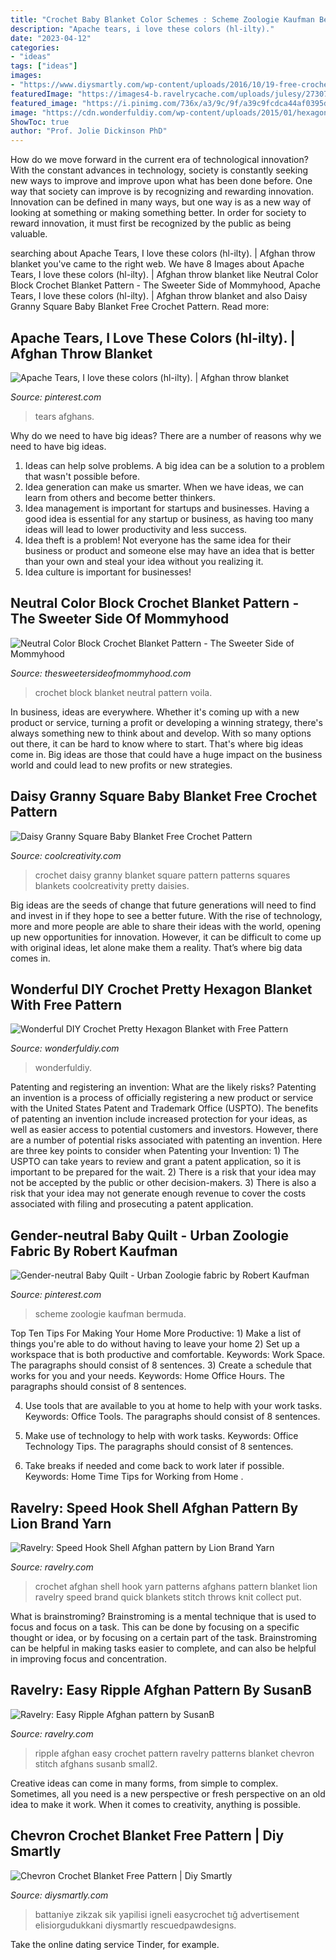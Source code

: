 ```yaml
---
title: "Crochet Baby Blanket Color Schemes : Scheme Zoologie Kaufman Bermuda"
description: "Apache tears, i love these colors (hl-ilty)."
date: "2023-04-12"
categories:
- "ideas"
tags: ["ideas"]
images:
- "https://www.diysmartly.com/wp-content/uploads/2016/10/19-free-crochet-blanket-patterns-tutorials.jpg"
featuredImage: "https://images4-b.ravelrycache.com/uploads/julesy/2730740/dsc02413_small2.jpg"
featured_image: "https://i.pinimg.com/736x/a3/9c/9f/a39c9fcdca44af0395d124db177bb721--gender-neutral-baby-quilts.jpg"
image: "https://cdn.wonderfuldiy.com/wp-content/uploads/2015/01/hexagon-blanket-free-pattern-crochet-wonderfuldiy.jpg"
ShowToc: true
author: "Prof. Jolie Dickinson PhD"
---
```



How do we move forward in the current era of technological innovation? With the constant advances in technology, society is constantly seeking new ways to improve and improve upon what has been done before. One way that society can improve is by recognizing and rewarding innovation. Innovation can be defined in many ways, but one way is as a new way of looking at something or making something better. In order for society to reward innovation, it must first be recognized by the public as being valuable.

	

		
searching about Apache Tears, I love these colors (hl-ilty). | Afghan throw blanket you've came to the right web. We have 8 Images about Apache Tears, I love these colors (hl-ilty). | Afghan throw blanket like Neutral Color Block Crochet Blanket Pattern - The Sweeter Side of Mommyhood, Apache Tears, I love these colors (hl-ilty). | Afghan throw blanket and also Daisy Granny Square Baby Blanket Free Crochet Pattern. Read more:
		
    
## Apache Tears, I Love These Colors (hl-ilty). | Afghan Throw Blanket

<img loading=lazy src="https://i.pinimg.com/736x/1a/d4/9b/1ad49bf6804f334a5c39a22875a4909e--i-love-colors.jpg" onerror="this.onerror=null;this.src='https://tse2.mm.bing.net/th?id=OIP.9PPgWzNKFqJMc773U4I7wgHaJI&amp;pid=15.1';" alt="Apache Tears, I love these colors (hl-ilty). | Afghan throw blanket">

_Source: pinterest.com_

>tears afghans. 

	

Why do we need to have big ideas?
There are a number of reasons why we need to have big ideas. 
1. Ideas can help solve problems. A big idea can be a solution to a problem that wasn't possible before. 
2. Idea generation can make us smarter. When we have ideas, we can learn from others and become better thinkers. 
3. Idea management is important for startups and businesses. Having a good idea is essential for any startup or business, as having too many ideas will lead to lower productivity and less success. 
4. Idea theft is a problem! Not everyone has the same idea for their business or product and someone else may have an idea that is better than your own and steal your idea without you realizing it. 
5. Idea culture is important for businesses!

    
## Neutral Color Block Crochet Blanket Pattern - The Sweeter Side Of Mommyhood

<img loading=lazy src="https://www.thesweetersideofmommyhood.com/wp-content/uploads/2017/08/IMG_0471.jpg" onerror="this.onerror=null;this.src='https://tse4.mm.bing.net/th?id=OIP.D5Ka-gEfJlUj9YZhH5ZdSgHaLH&amp;pid=15.1';" alt="Neutral Color Block Crochet Blanket Pattern - The Sweeter Side of Mommyhood">

_Source: thesweetersideofmommyhood.com_

>crochet block blanket neutral pattern voila. 

	

In business, ideas are everywhere. Whether it's coming up with a new product or service, turning a profit or developing a winning strategy, there's always something new to think about and develop. With so many options out there, it can be hard to know where to start. That's where big ideas come in. Big ideas are those that could have a huge impact on the business world and could lead to new profits or new strategies.

    
## Daisy Granny Square Baby Blanket Free Crochet Pattern

<img loading=lazy src="https://coolcreativity.com/wp-content/uploads/2018/08/Daisy-Granny-Square-Baby-Blanket-Free-Crochet-Pattern-f.jpg" onerror="this.onerror=null;this.src='https://tse1.mm.bing.net/th?id=OIP.7CnlKPdw9DKBaixcViseYwHaD4&amp;pid=15.1';" alt="Daisy Granny Square Baby Blanket Free Crochet Pattern">

_Source: coolcreativity.com_

>crochet daisy granny blanket square pattern patterns squares blankets coolcreativity pretty daisies. 

	

Big ideas are the seeds of change that future generations will need to find and invest in if they hope to see a better future. With the rise of technology, more and more people are able to share their ideas with the world, opening up new opportunities for innovation. However, it can be difficult to come up with original ideas, let alone make them a reality. That’s where big data comes in.

    
## Wonderful DIY Crochet Pretty Hexagon Blanket With Free Pattern

<img loading=lazy src="https://cdn.wonderfuldiy.com/wp-content/uploads/2015/01/hexagon-blanket-free-pattern-crochet-wonderfuldiy.jpg" onerror="this.onerror=null;this.src='https://tse4.mm.bing.net/th?id=OIP.VeeDuDpixFBkdcLnT9AItwHaHa&amp;pid=15.1';" alt="Wonderful DIY Crochet Pretty Hexagon Blanket with Free Pattern">

_Source: wonderfuldiy.com_

>wonderfuldiy. 

	

Patenting and registering an invention: What are the likely risks?
Patenting an invention is a process of officially registering a new product or service with the United States Patent and Trademark Office (USPTO). The benefits of patenting an invention include increased protection for your ideas, as well as easier access to potential customers and investors. However, there are a number of potential risks associated with patenting an invention. Here are three key points to consider when Patenting your Invention: 1) The USPTO can take years to review and grant a patent application, so it is important to be prepared for the wait. 2) There is a risk that your idea may not be accepted by the public or other decision-makers. 3) There is also a risk that your idea may not generate enough revenue to cover the costs associated with filing and prosecuting a patent application.

    
## Gender-neutral Baby Quilt - Urban Zoologie Fabric By Robert Kaufman

<img loading=lazy src="https://i.pinimg.com/736x/a3/9c/9f/a39c9fcdca44af0395d124db177bb721--gender-neutral-baby-quilts.jpg" onerror="this.onerror=null;this.src='https://tse3.mm.bing.net/th?id=OIP.pdjcz9TMvHv8DI8ltQYaBwHaJ4&amp;pid=15.1';" alt="Gender-neutral Baby Quilt - Urban Zoologie fabric by Robert Kaufman">

_Source: pinterest.com_

>scheme zoologie kaufman bermuda. 

	

Top Ten Tips For Making Your Home More Productive: 1) Make a list of things you're able to do without having to leave your home
2) Set up a workspace that is both productive and comfortable. Keywords: Work Space. The paragraphs should consist of 8 sentences.
3) Create a schedule that works for you and your needs. Keywords: Home Office Hours. The paragraphs should consist of 8 sentences.

4) Use tools that are available to you at home to help with your work tasks. Keywords: Office Tools. The paragraphs should consist of 8 sentences.

5) Make use of technology to help with work tasks. Keywords: Office Technology Tips. The paragraphs should consist of 8 sentences.

6) Take breaks if needed and come back to work later if possible. Keywords: Home Time Tips for Working from Home .

    
## Ravelry: Speed Hook Shell Afghan Pattern By Lion Brand Yarn

<img loading=lazy src="https://images4-b.ravelrycache.com/uploads/julesy/2730740/dsc02413_small2.jpg" onerror="this.onerror=null;this.src='https://tse4.mm.bing.net/th?id=OIP.ItWBI5IHvLTUJ5zsoDcljwAAAA&amp;pid=15.1';" alt="Ravelry: Speed Hook Shell Afghan pattern by Lion Brand Yarn">

_Source: ravelry.com_

>crochet afghan shell hook yarn patterns afghans pattern blanket lion ravelry speed brand quick blankets stitch throws knit collect put. 

	

What is brainstroming? Brainstroming is a mental technique that is used to focus and focus on a task. This can be done by focusing on a specific thought or idea, or by focusing on a certain part of the task. Brainstroming can be helpful in making tasks easier to complete, and can also be helpful in improving focus and concentration.

    
## Ravelry: Easy Ripple Afghan Pattern By SusanB

<img loading=lazy src="https://images4-e.ravelrycache.com/uploads/packnits/19750595/ripple_small2.jpg" onerror="this.onerror=null;this.src='https://tse2.mm.bing.net/th?id=OIP.tN97kKLuf8jeKuxrTOLUHgHaFj&amp;pid=15.1';" alt="Ravelry: Easy Ripple Afghan pattern by SusanB">

_Source: ravelry.com_

>ripple afghan easy crochet pattern ravelry patterns blanket chevron stitch afghans susanb small2. 

	

Creative ideas can come in many forms, from simple to complex. Sometimes, all you need is a new perspective or fresh perspective on an old idea to make it work. When it comes to creativity, anything is possible.

    
## Chevron Crochet Blanket Free Pattern | Diy Smartly

<img loading=lazy src="https://www.diysmartly.com/wp-content/uploads/2016/10/19-free-crochet-blanket-patterns-tutorials.jpg" onerror="this.onerror=null;this.src='https://tse4.mm.bing.net/th?id=OIP.KK3FWx8PD1vOrh5IX-sF0gHaK0&amp;pid=15.1';" alt="Chevron Crochet Blanket Free Pattern | Diy Smartly">

_Source: diysmartly.com_

>battaniye zikzak sik yapilisi igneli easycrochet tığ advertisement elisiorgudukkani diysmartly rescuedpawdesigns. 

	

Take the online dating service Tinder, for example.

